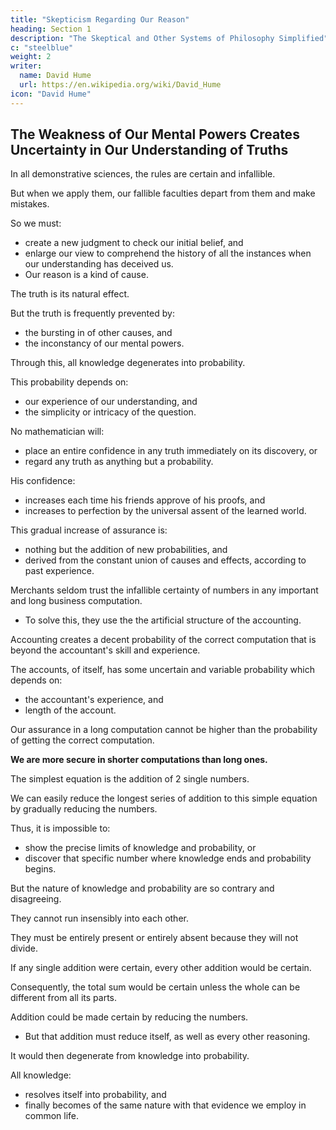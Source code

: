 ```yaml
---
title: "Skepticism Regarding Our Reason"
heading: Section 1
description: "The Skeptical and Other Systems of Philosophy Simplified"
c: "steelblue"
weight: 2
writer:
  name: David Hume
  url: https://en.wikipedia.org/wiki/David_Hume
icon: "David Hume"
---
```




## The Weakness of Our Mental Powers Creates Uncertainty in Our Understanding of Truths

In all demonstrative sciences, the rules are certain and infallible.

But when we apply them, our fallible faculties depart from them and make mistakes.

So we must:
- create a new judgment to check our initial belief, and
- enlarge our view to comprehend the history of all the instances when our understanding has deceived us.
- Our reason is a kind of cause.

The truth is its natural effect.

But the truth is frequently prevented by:
- the bursting in of other causes, and
- the inconstancy of our mental powers.

Through this, all knowledge degenerates into probability.

This probability depends on:
- our experience of our understanding, and
- the simplicity or intricacy of the question.

No mathematician will:
- place an entire confidence in any truth immediately on its discovery, or
- regard any truth as anything but a probability.

His confidence:
- increases each time his friends approve of his proofs, and
- increases to perfection by the universal assent of the learned world.

This gradual increase of assurance is:
- nothing but the addition of new probabilities, and
- derived from the constant union of causes and effects, according to past experience.

Merchants seldom trust the infallible certainty of numbers in any important and long business computation.
- To solve this, they use the the artificial structure of the accounting.

Accounting creates a decent probability of the correct computation that is beyond the accountant's skill and experience.

The accounts, of itself, has some uncertain and variable probability which depends on:
- the accountant's experience, and
- length of the account.

Our assurance in a long computation cannot be higher than the probability of getting the correct computation.

**We are more secure in shorter computations than long ones.**

The simplest equation is the addition of 2 single numbers.

We can easily reduce the longest series of addition to this simple equation by gradually reducing the numbers.

Thus, it is impossible to:
- show the precise limits of knowledge and probability, or
- discover that specific number where knowledge ends and probability begins.

But the nature of knowledge and probability are so contrary and disagreeing.

They cannot run insensibly into each other.

They must be entirely present or entirely absent because they will not divide.

If any single addition were certain, every other addition would be certain.

Consequently, the total sum would be certain unless the whole can be different from all its parts.


Addition could be made certain by reducing the numbers.
- But that addition must reduce itself, as well as every other reasoning.

It would then degenerate from knowledge into probability.

All knowledge:
- resolves itself into probability, and
- finally becomes of the same nature with that evidence we employ in common life.

